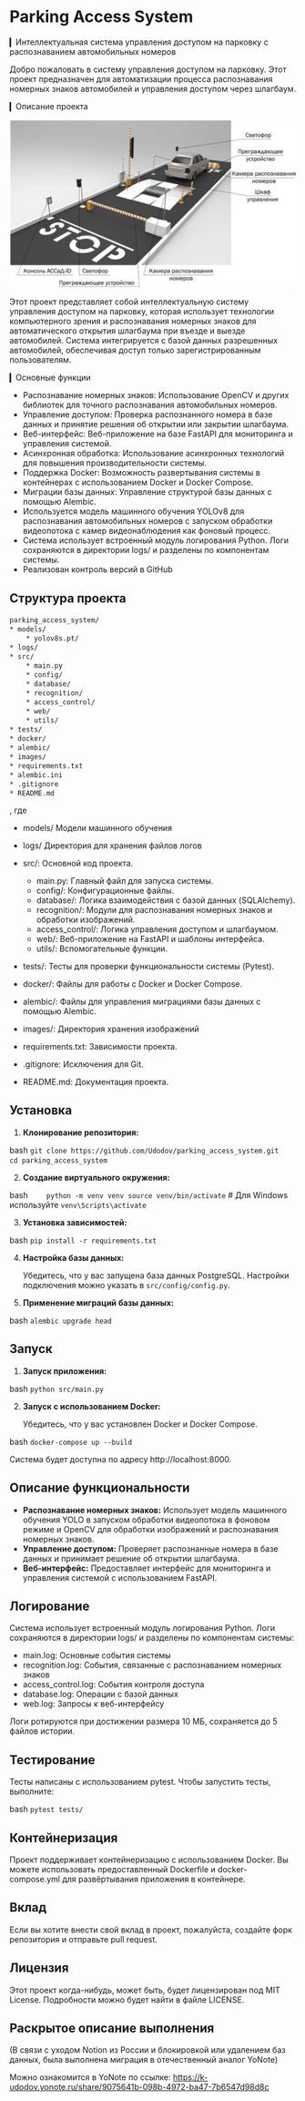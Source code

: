 # Parking Access System
▎Интеллектуальная система управления доступом на парковку с распознаванием автомобильных номеров

Добро пожаловать в систему управления доступом на парковку. Этот проект предназначен для автоматизации процесса распознавания номерных знаков автомобилей и управления доступом через шлагбаум.

▎Описание проекта

![Основные принципы работы ALPR](Documentation/ALPR.png)

Этот проект представляет собой интеллектуальную систему управления доступом на парковку, 
которая использует технологии компьютерного зрения и распознавания номерных знаков для автоматического открытия шлагбаума при въезде и выезде автомобилей.
Система интегрируется с базой данных разрешенных автомобилей, обеспечивая доступ только зарегистрированным пользователям.

▎Основные функции

- Распознавание номерных знаков: Использование OpenCV и других библиотек для точного распознавания автомобильных номеров.
- Управление доступом: Проверка распознанного номера в базе данных и принятие решения об открытии или закрытии шлагбаума.
- Веб-интерфейс: Веб-приложение на базе FastAPI для мониторинга и управления системой.
- Асинхронная обработка: Использование асинхронных технологий для повышения производительности системы.
- Поддержка Docker: Возможность развертывания системы в контейнерах с использованием Docker и Docker Compose.
- Миграции базы данных: Управление структурой базы данных с помощью Alembic.
- Используется модель машинного обучения YOLOv8 для распознавания автомобильных номеров с запуском обработки видеопотока с камер видеонаблюдения как фоновый процесс.
- Система использует встроенный модуль логирования Python. Логи сохраняются в директории logs/ и разделены по компонентам системы.
- Реализован контроль версий в GitHub

## Структура проекта

    parking_access_system/
    * models/
        * yolov8s.pt/
    * logs/
    * src/
        * main.py
        * config/
        * database/
        * recognition/
        * access_control/
        * web/
        * utils/
    * tests/
    * docker/
    * alembic/
    * images/
    * requirements.txt
    * alembic.ini
    * .gitignore
    * README.md

, где

- models/ Модели машинного обучения
- logs/ Директория для хранения файлов логов
- src/: Основной код проекта.
  - main.py: Главный файл для запуска системы.
  - config/: Конфигурационные файлы.
  - database/: Логика взаимодействия с базой данных (SQLAlchemy).
  - recognition/: Модули для распознавания номерных знаков и обработки изображений.
  - access_control/: Логика управления доступом и шлагбаумом.
  - web/: Веб-приложение на FastAPI и шаблоны интерфейса.
  - utils/: Вспомогательные функции.

- tests/: Тесты для проверки функциональности системы (Pytest).

- docker/: Файлы для работы с Docker и Docker Compose.

- alembic/: Файлы для управления миграциями базы данных с помощью Alembic.

- images/: Директория хранения изображений

- requirements.txt: Зависимости проекта.

- .gitignore: Исключения для Git.

- README.md: Документация проекта.

## Установка

1. **Клонирование репозитория:**

    
bash
    `git clone https://github.com/Udodov/parking_access_system.git    cd parking_access_system`
    

2. **Создание виртуального окружения:**

    
bash
`    python -m venv venv
    source venv/bin/activate`  # Для Windows используйте `venv\Scripts\activate`    

3. **Установка зависимостей:**

    
bash
    `pip install -r requirements.txt`
    
4. **Настройка базы данных:**

    Убедитесь, что у вас запущена база данных PostgreSQL. Настройки подключения можно указать в `src/config/config.py`.

5. **Применение миграций базы данных:**

    
bash
    `alembic upgrade head`
    
## Запуск

1. **Запуск приложения:**

    
bash
    `python src/main.py`    

2. **Запуск с использованием Docker:**

    Убедитесь, что у вас установлен Docker и Docker Compose.

    
bash
    `docker-compose up --build`
    
Система будет доступна по адресу http://localhost:8000.
    
## Описание функциональности

- **Распознавание номерных знаков:** Использует модель машинного обучения YOLO в запуском обработки видеопотока в фоновом режиме и OpenCV для обработки изображений и распознавания номерных знаков.
- **Управление доступом:** Проверяет распознанные номера в базе данных и принимает решение об открытии шлагбаума.
- **Веб-интерфейс:** Предоставляет интерфейс для мониторинга и управления системой с использованием FastAPI.

## Логирование

Система использует встроенный модуль логирования Python. Логи сохраняются в директории logs/ и разделены по компонентам системы:

- main.log: Основные события системы
- recognition.log: События, связанные с распознаванием номерных знаков
- access_control.log: События контроля доступа
- database.log: Операции с базой данных
- web.log: Запросы к веб-интерфейсу

Логи ротируются при достижении размера 10 МБ, сохраняется до 5 файлов истории.

## Тестирование

Тесты написаны с использованием pytest. Чтобы запустить тесты, выполните:

bash
`pytest tests/`

## Контейнеризация

Проект поддерживает контейнеризацию с использованием Docker. Вы можете использовать предоставленный Dockerfile и docker-compose.yml для развёртывания приложения в контейнере.

## Вклад

Если вы хотите внести свой вклад в проект, пожалуйста, создайте форк репозитория и отправьте pull request.

## Лицензия

Этот проект когда-нибудь, может быть, будет лицензирован под MIT License. Подробности можно будет найти в файле LICENSE.

## Раскрытое описание выполнения 

(В связи с уходом Notion из России и блокировкой или удалением баз данных, была выполнена миграция в отечественный аналог YoNote)

Можно ознакомится в YoNote по ссылке: https://k-udodov.yonote.ru/share/9075641b-098b-4972-ba47-7b6547d98d8c
